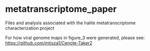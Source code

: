 # metatranscriptome_paper
Files and analysis associated with the halite metatranscriptome characterization project

For how viral genome maps in figure_3 were generated, please see: https://github.com/mtisza1/Cenote-Taker2
